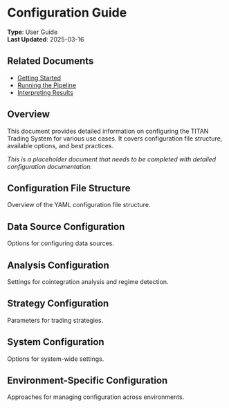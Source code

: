 # Configuration Guide

**Type**: User Guide  
**Last Updated**: 2025-03-16  

## Related Documents

- [Getting Started](./getting_started.md)
- [Running the Pipeline](./running_pipeline.md)
- [Interpreting Results](./interpreting_results.md)

## Overview

This document provides detailed information on configuring the TITAN Trading System for various use cases. It covers configuration file structure, available options, and best practices.

*This is a placeholder document that needs to be completed with detailed configuration documentation.*

## Configuration File Structure

Overview of the YAML configuration file structure.

## Data Source Configuration

Options for configuring data sources.

## Analysis Configuration

Settings for cointegration analysis and regime detection.

## Strategy Configuration

Parameters for trading strategies.

## System Configuration

Options for system-wide settings.

## Environment-Specific Configuration

Approaches for managing configuration across environments.
